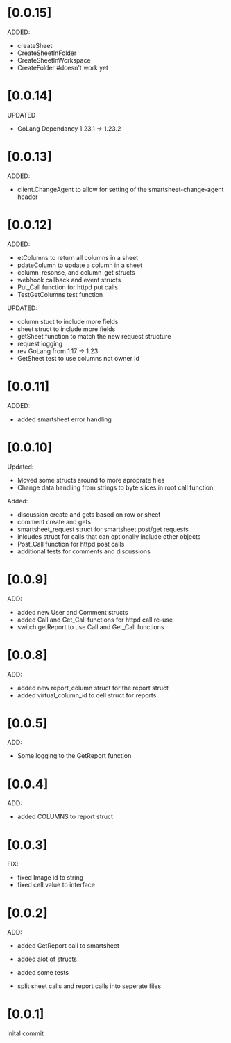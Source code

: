 # [0.0.15]
ADDED:
 - createSheet
 - CreateSheetInFolder
 - CreateSheetInWorkspace
 - CreateFolder #doesn't work yet

# [0.0.14]
UPDATED
 - GoLang Dependancy 1.23.1 -> 1.23.2

# [0.0.13]
ADDED:
 - client.ChangeAgent to allow for setting of the smartsheet-change-agent header

# [0.0.12]
ADDED:
 - etColumns to return all columns in a sheet
 - pdateColumn to update a column in a sheet
 - column_resonse, and column_get structs
 - webhook callback and event structs
 - Put_Call function for httpd put calls
 - TestGetColumns test function

UPDATED:
 - column stuct to include more fields
 - sheet struct to include more fields
 - getSheet function to match the new request structure
 - request logging
 - rev GoLang from 1.17 -> 1.23
 - GetSheet test to use columns not owner id

# [0.0.11]
ADDED:
 - added smartsheet error handling

# [0.0.10]
Updated:
 - Moved some structs around to more aproprate files
 - Change data handling from strings to byte slices in root call function

Added:
 - discussion create and gets based on row or sheet
 - comment create and gets
 - smartsheet_request struct for smartsheet post/get requests
 - inlcudes struct for calls that can optionally include other objects
 - Post_Call function for httpd post calls
 - additional tests for comments and discussions

# [0.0.9]
ADD:
 - added new User and Comment structs
 - added Call and Get_Call functions for httpd call re-use
 - switch getReport to use Call and Get_Call functions

# [0.0.8]
ADD:
 - added new report_column struct for the report struct
 - added virtual_column_id to cell struct for reports

# [0.0.5]
ADD:
 - Some logging to the GetReport function

# [0.0.4]
ADD:
 - added COLUMNS to report struct

# [0.0.3]
FIX:
- fixed Image id to string
- fixed cell value to interface

# [0.0.2]

ADD:

- added GetReport call to smartsheet

- added alot of structs

- added some tests

- split sheet calls and report calls into seperate files

# [0.0.1]
inital commit
